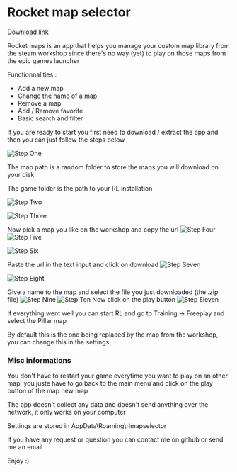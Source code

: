# Rocket map selector

[Download link](dist-files/rocket-maps-dist.7z)

Rocket maps is an app that helps you manage your custom map library from the steam workshop since there's no way (yet) to play on those maps from the epic games launcher

Functionnalities :

- Add a new map
- Change the name of a map
- Remove a map
- Add / Remove favorite
- Basic search and filter

If you are ready to start you first need to download / extract the app and then you can just follow the steps below

![Step One](captures/1.PNG)

The map path is a random folder to store the maps you will download on your disk

The game folder is the path to your RL installation

![Step Two](captures/2.PNG)

![Step Three](captures/workshop/7.PNG)

Now pick a map you like on the workshop and copy the url
![Step Four](captures/workshop/8.PNG)
![Step Five](captures/workshop/9.PNG)

![Step Six](captures/workshop/10.PNG)

Paste the url in the text input and click on download
![Step Seven](captures/workshop/11.PNG)

![Step Eight](captures/3.PNG)

Give a name to the map and select the file you just downloaded (the .zip file)
![Step Nine](captures/4.PNG)
![Step Ten](captures/5.png)
Now click on the play button
![Step Eleven](captures/6.png)

If everything went well you can start RL and go to
Training -> Freeplay and select the Pillar map

By default this is the one being replaced by the map from the workshop, you can change this in the settings

### Misc informations

You don't have to restart your game everytime you want to play on an other map, you juste have to go back to the main menu and click on the play button of the map new map

The app doesn't collect any data and doesn't send anything over the network, it only works on your computer

Settings are stored in AppData\Roaming\rlmapselector

If you have any request or question you can contact me on github or send me an email

Enjoy :)

